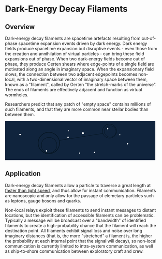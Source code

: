 # Dark-Energy Decay Filaments

## Overview

Dark-energy decay filaments are spacetime artefacts resulting from out-of-phase spacetime expansion events driven by dark energy.  Dark energy fields produce spacetime expansion but disruptive events - even those from the creation and annihilation of virtual particles - can bring these field expansions out of phase. When two dark-energy fields become out of phase, they produce Oerten shears where edge-points of a single field are motivated along an angle in imaginary space.  When the expansionary field slows, the connection between two adjacent edgepoints becomes non-local, with a two-dimensional vector of imaginary space between them, known as a "filament", called by Oerten "the stretch-marks of the universe".  The ends of filaments are effectively adjacent and function as virtual wormholes.

Researchers predict that any patch of "empty space" contains millions of such filaments, and that they are more common near stellar bodies than between them.

![_|data|25](header_chart_1.png)

## Application

Dark-energy decay filaments allow a particle to traverse a great length at [faster than light speed](wrc_ftl.md), and thus allow for instant communication.  Filaments are nanoscopic and only allow for the passage of elemetary particles such as leptons, gauge bosons and quarks.  

Non-local relays exploit these filaments to send instant messages to distant locations, but the identification of accessible filaments can be problematic.  Typically a message will be broadcast over a "bandwidth" of identified filaments to create a high-probability chance that the filament will reach the destination point.  All filaments exhibit signal loss and noise over long imaginary distances (that is, the more "stretched" a filament is, the higher the probability at each internal point that the signal will decay), so non-local communication is currently limited to intra-system communication, as well as ship-to-shore communication between exploratory craft and crew.